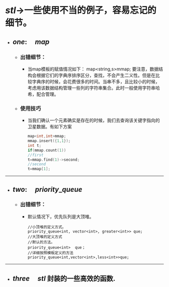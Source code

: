 # $stl$->一些使用不当的例子，容易忘记的细节。
- ## $one:\quad map$
  - ### 出错细节：
    - 当map模板的赋值情况如下：
        map<string,s>mmap;
    要注意，数据结构会根据它们的字典序排序区分，查找，不会产生二义性。但是在比较字典序的时候，会花费很多的时间。当串不多，且比较小的时候，考虑用该数据结构管理一些列的字符串集合。此时一般使用字符串哈希，配合管理。
   - ### 使用技巧
      - 当我们确认一个元素确实是存在的时候，我们去查询该关键字指向的卫星数据。有如下方案
        ```CPP
        map<int,int>mmap;
        mmap.insert({1,1});
        int t;
        if(mmap.count(1))
        //first
        t=mmap.find(1)->second;
        //second
        t=mmap[1];
        ```
------
- ## $two:\quad priority\_queue$
    - ### 出错细节：
      - 默认情况下，优先队列是大顶堆。
        ```
        //小顶堆的定义方式。
        priority_queue<int, vector<int>, greater<int>> que;
        //大顶堆的定义方式
        //默认的方法。
        priority_queue<int>  que；
        //详细按照模板定义的方法
        priority_queue<int,vector<int>,less<int>>que;
        ```
-----
- ## $three\quad stl$ 封装的一些高效的函数.